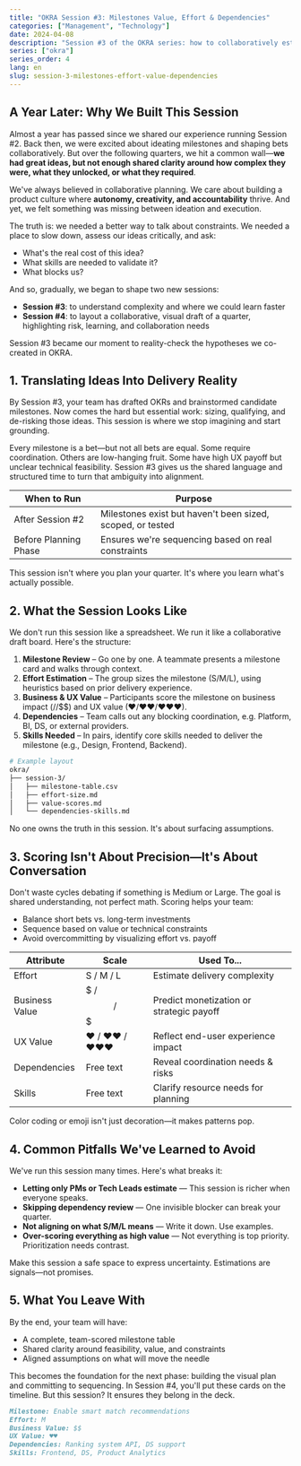 ```yaml
---
title: "OKRA Session #3: Milestones Value, Effort & Dependencies"
categories: ["Management", "Technology"]
date: 2024-04-08
description: "Session #3 of the OKRA series: how to collaboratively estimate effort, value, and dependencies for milestones, turning ideas into actionable plans."
series: ["okra"]
series_order: 4
lang: en
slug: session-3-milestones-effort-value-dependencies
---
```


## A Year Later: Why We Built This Session

Almost a year has passed since we shared our experience running Session #2. Back then, we were excited about ideating milestones and shaping bets collaboratively. But over the following quarters, we hit a common wall—**we had great ideas, but not enough shared clarity around how complex they were, what they unlocked, or what they required**.

We've always believed in collaborative planning. We care about building a product culture where **autonomy, creativity, and accountability** thrive. And yet, we felt something was missing between ideation and execution.

The truth is: we needed a better way to talk about constraints. We needed a place to slow down, assess our ideas critically, and ask:

- What's the real cost of this idea?
- What skills are needed to validate it?
- What blocks us?

And so, gradually, we began to shape two new sessions:

- **Session #3**: to understand complexity and where we could learn faster
- **Session #4**: to layout a collaborative, visual draft of a quarter, highlighting risk, learning, and collaboration needs

Session #3 became our moment to reality-check the hypotheses we co-created in OKRA.

## 1. Translating Ideas Into Delivery Reality

By Session #3, your team has drafted OKRs and brainstormed candidate milestones. Now comes the hard but essential work: sizing, qualifying, and de-risking those ideas. This session is where we stop imagining and start grounding.

Every milestone is a bet—but not all bets are equal. Some require coordination. Others are low-hanging fruit. Some have high UX payoff but unclear technical feasibility. Session #3 gives us the shared language and structured time to turn that ambiguity into alignment.

| When to Run           | Purpose                                                    |
| --------------------- | ---------------------------------------------------------- |
| After Session #2      | Milestones exist but haven't been sized, scoped, or tested |
| Before Planning Phase | Ensures we're sequencing based on real constraints         |

This session isn't where you plan your quarter. It's where you learn what's actually possible.

## 2. What the Session Looks Like

We don't run this session like a spreadsheet. We run it like a collaborative draft board. Here's the structure:

1. **Milestone Review** – Go one by one. A teammate presents a milestone card and walks through context.
2. **Effort Estimation** – The group sizes the milestone (S/M/L), using heuristics based on prior delivery experience.
3. **Business & UX Value** – Participants score the milestone on business impact ($/$$/$$$) and UX value (♥/♥♥/♥♥♥).
4. **Dependencies** – Team calls out any blocking coordination, e.g. Platform, BI, DS, or external providers.
5. **Skills Needed** – In pairs, identify core skills needed to deliver the milestone (e.g., Design, Frontend, Backend).

```bash
# Example layout
okra/
├── session-3/
│   ├── milestone-table.csv
│   ├── effort-size.md
│   ├── value-scores.md
│   └── dependencies-skills.md
```

No one owns the truth in this session. It's about surfacing assumptions.

## 3. Scoring Isn't About Precision—It's About Conversation

Don't waste cycles debating if something is Medium or Large. The goal is shared understanding, not perfect math. Scoring helps your team:

- Balance short bets vs. long-term investments
- Sequence based on value or technical constraints
- Avoid overcommitting by visualizing effort vs. payoff

| Attribute      | Scale        | Used To...                               |
| -------------- | ------------ | ---------------------------------------- |
| Effort         | S / M / L    | Estimate delivery complexity             |
| Business Value | $ / $$ / $$$ | Predict monetization or strategic payoff |
| UX Value       | ♥ / ♥♥ / ♥♥♥ | Reflect end-user experience impact       |
| Dependencies   | Free text    | Reveal coordination needs & risks        |
| Skills         | Free text    | Clarify resource needs for planning      |

Color coding or emoji isn't just decoration—it makes patterns pop.

## 4. Common Pitfalls We've Learned to Avoid

We've run this session many times. Here's what breaks it:

- **Letting only PMs or Tech Leads estimate** — This session is richer when everyone speaks.
- **Skipping dependency review** — One invisible blocker can break your quarter.
- **Not aligning on what S/M/L means** — Write it down. Use examples.
- **Over-scoring everything as high value** — Not everything is top priority. Prioritization needs contrast.

Make this session a safe space to express uncertainty. Estimations are signals—not promises.

## 5. What You Leave With

By the end, your team will have:

- A complete, team-scored milestone table
- Shared clarity around feasibility, value, and constraints
- Aligned assumptions on what will move the needle

This becomes the foundation for the next phase: building the visual plan and committing to sequencing. In Session #4, you'll put these cards on the timeline. But this session? It ensures they belong in the deck.

```markdown
Milestone: Enable smart match recommendations
Effort: M
Business Value: $$
UX Value: ♥♥
Dependencies: Ranking system API, DS support
Skills: Frontend, DS, Product Analytics
```
